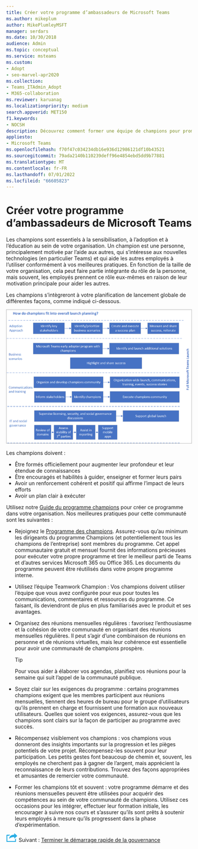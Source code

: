 ```yaml
---
title: Créer votre programme d’ambassadeurs de Microsoft Teams
ms.author: mikeplum
author: MikePlumleyMSFT
manager: serdars
ms.date: 10/30/2018
audience: Admin
ms.topic: conceptual
ms.service: msteams
ms.custom:
- Adopt
- seo-marvel-apr2020
ms.collection:
- Teams_ITAdmin_Adopt
- M365-collaboration
ms.reviewer: karuanag
ms.localizationpriority: medium
search.appverid: MET150
f1.keywords:
- NOCSH
description: Découvrez comment former une équipe de champions pour promouvoir l’adoption de Teams en favorisant la sensibilisation, l’adoption et l’éducation au sein de votre organisation.
appliesto:
- Microsoft Teams
ms.openlocfilehash: f70f47c034234db16e936d12986121df10b43521
ms.sourcegitcommit: 79ada2140b110239deff96e4854ebd5dd9b77881
ms.translationtype: MT
ms.contentlocale: fr-FR
ms.lasthandoff: 07/01/2022
ms.locfileid: "66605823"
---
```

# <a name="create-your-champions-program-for-microsoft-teams"></a>Créer votre programme d’ambassadeurs de Microsoft Teams

Les champions sont essentiels à la sensibilisation, à l’adoption et à l’éducation au sein de votre organisation. Un champion est une personne, principalement motivée par l’aide aux autres, qui s’intéresse aux nouvelles technologies (en particulier Teams) et qui aide les autres employés à l’utiliser conformément à vos meilleures pratiques. En fonction de la taille de votre organisation, cela peut faire partie intégrante du rôle de la personne, mais souvent, les employés prennent ce rôle eux-mêmes en raison de leur motivation principale pour aider les autres.

Les champions s’intègreront à votre planification de lancement globale de différentes façons, comme indiqué ci-dessous.

![Illustration de la planification du lancement des champions.](media/teams-adoption-champions.png)

Les champions doivent :

- Être formés officiellement pour augmenter leur profondeur et leur étendue de connaissances
- Être encouragés et habilités à guider, enseigner et former leurs pairs
- Avoir un renforcement cohérent et positif qui affirme l’impact de leurs efforts
- Avoir un plan clair à exécuter

Utilisez notre [Guide du programme champions](https://aka.ms/M365Champions) pour créer ce programme dans votre organisation. Nos meilleures pratiques pour cette communauté sont les suivantes :

- Rejoignez le [Programme des champions](https://aka.ms/O365Champions). Assurez-vous qu’au minimum les dirigeants du programme Champions (et potentiellement tous les champions de l’entreprise) sont membres du programme. Cet appel communautaire gratuit et mensuel fournit des informations précieuses pour exécuter votre propre programme et tirer le meilleur parti de Teams et d’autres services Microsoft 365 ou Office 365. Les documents du programme peuvent être réutilisés dans votre propre programme interne.

- Utilisez l’équipe Teamwork Champion : Vos champions doivent utiliser l’équipe que vous avez configurée pour eux pour toutes les communications, commentaires et ressources du programme.  Ce faisant, ils deviendront de plus en plus familiarisés avec le produit et ses avantages.

- Organisez des réunions mensuelles régulières : favorisez l’enthousiasme et la cohésion de votre communauté en organisant des réunions mensuelles régulières. Il peut s’agir d’une combinaison de réunions en personne et de réunions virtuelles, mais leur cohérence est essentielle pour avoir une communauté de champions prospère.

    > [!TIP]
    > Pour vous aider à élaborer vos agendas, planifiez vos réunions pour la semaine qui suit l’appel de la communauté publique. 

- Soyez clair sur les exigences du programme : certains programmes champions exigent que les membres participent aux réunions mensuelles, tiennent des heures de bureau pour le groupe d’utilisateurs qu’ils prennent en charge et fournissent une formation aux nouveaux utilisateurs. Quelles que soient vos exigences, assurez-vous que les champions sont clairs sur la façon de participer au programme avec succès.

- Récompensez visiblement vos champions : vos champions vous donneront des insights importants sur la progression et les pièges potentiels de votre projet. Récompensez-les souvent pour leur participation. Les petits gestes font beaucoup de chemin et, souvent, les employés ne cherchent pas à gagner de l’argent, mais apprécient la reconnaissance de leurs contributions. Trouvez des façons appropriées et amusantes de remercier votre communauté. 

- Former les champions tôt et souvent : votre programme démarre et des réunions mensuelles peuvent être utilisées pour acquérir des compétences au sein de votre communauté de champions. Utilisez ces occasions pour les intégrer, effectuer leur formation initiale, les encourager à suivre nos cours et s’assurer qu’ils sont prêts à soutenir leurs employés à mesure qu’ils progressent dans la phase d’expérimentation.  

![Icône représentant l’étape suivante.](media/teams-adoption-next-icon.png) Suivant : [Terminer le démarrage rapide de la gouvernance](teams-adoption-governance-quick-start.md)

